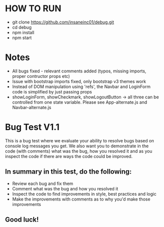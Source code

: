 # HOW TO RUN
- git clone https://github.com/insaneinc01/debug.git
- cd debug
- npm install
- npm start


# Notes
- All bugs fixed - relevant comments added (typos, missing imports, proper contructor props etc)
- Issue with bootstrap imports fixed, only bootstrap v3 themes work
- Instead of DOM manipulation using 'refs', the Navbar and LoginForm code is simplified by just passing props
- showLoginForm, showCheckmark, showLogoutButton -> all three can be controlled from one state variable. Please see App-alternate.js and Navbar-alternate.js





# Bug Test V1.1

This is a bug test where we evaluate your ability to resolve bugs based on console log messages you get. We also want you to demonstrate in the code (with comments) what was the bug, how you resolved it and as you inspect the code if there are ways the code could be improved.

## In summary in this test, do the following:

- Review each bug and fix them
- Comment what was the bug and how you resolved it
- Inspect the code to find improvements in style, best practices and logic
- Make the improvements with comments as to why you'd make those improvements

## Good luck!
